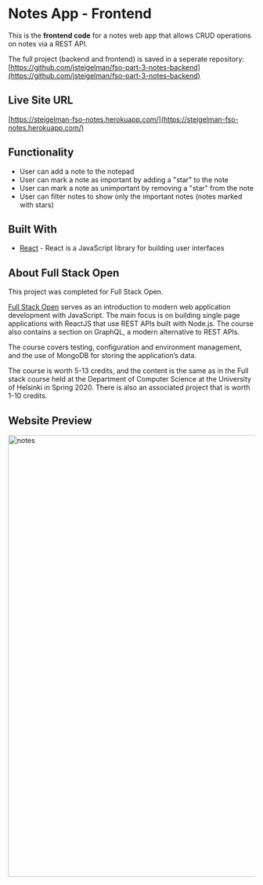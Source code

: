 # Notes App - Frontend

This is the **frontend code** for a notes web app that allows CRUD operations on notes via a REST API.

The full project (backend and frontend) is saved in a seperate repository: [https://github.com/jsteigelman/fso-part-3-notes-backend](https://github.com/jsteigelman/fso-part-3-notes-backend)

## Live Site URL
[https://steigelman-fso-notes.herokuapp.com/](https://steigelman-fso-notes.herokuapp.com/)
 
## Functionality
* User can add a note to the notepad
* User can mark a note as important by adding a "star" to the note
* User can mark a note as unimportant by removing a "star" from the note
* User can filter notes to show only the important notes (notes marked with stars)
 
## Built With
* [React](https://reactjs.org/) - React is a JavaScript library for building user interfaces

## About Full Stack Open
This project was completed for Full Stack Open.

[Full Stack Open](https://fullstackopen.com/en/) serves as an introduction to modern web application development with JavaScript. The main focus is on building single page applications with ReactJS that use REST APIs built with Node.js. The course also contains a section on GraphQL, a modern alternative to REST APIs.

The course covers testing, configuration and environment management, and the use of MongoDB for storing the application’s data.

The course is worth 5-13 credits, and the content is the same as in the Full stack course held at the Department of Computer Science at the University of Helsinki in Spring 2020. There is also an associated project that is worth 1-10 credits.

## Website Preview
<img width="900" alt="notes" src="https://user-images.githubusercontent.com/65603938/169405986-86495200-b015-4c06-b91f-f1f7579759cf.png">

